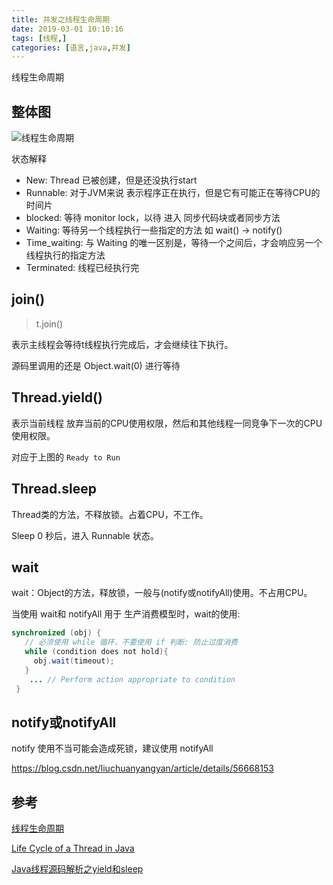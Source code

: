 ```yaml
---
title: 并发之线程生命周期
date: 2019-03-01 10:10:16
tags: [线程,]
categories: [语言,java,并发]
---
```


线程生命周期

<!--more-->

## 整体图

![线程生命周期](/images/并发之线程生命周期/Life_cycle_of_a_Thread_in_Java-20190810140158065.jpg)

状态解释

- New:        Thread 已被创建，但是还没执行start
- Runnable: 对于JVM来说 表示程序正在执行，但是它有可能正在等待CPU的时间片
- blocked:   等待 monitor lock，以待 进入 同步代码块或者同步方法
- Waiting:   等待另一个线程执行一些指定的方法 如 wait() -> notify() 
- Time_waiting: 与 Waiting 的唯一区别是，等待一个之间后，才会响应另一个线程执行的指定方法
- Terminated: 线程已经执行完

## join()

> t.join()

表示主线程会等待t线程执行完成后，才会继续往下执行。

源码里调用的还是 Object.wait(0) 进行等待

## Thread.yield()

表示当前线程 放弃当前的CPU使用权限，然后和其他线程一同竞争下一次的CPU使用权限。 

对应于上图的 `Ready to Run`

## Thread.sleep

Thread类的方法，不释放锁。占着CPU，不工作。

Sleep 0 秒后，进入 Runnable 状态。

## wait

wait：Object的方法，释放锁，一般与(notify或notifyAll)使用。不占用CPU。

当使用 wait和 notifyAll 用于 生产消费模型时，wait的使用:

```java
synchronized (obj) {
   // 必须使用 while 循环，不要使用 if 判断: 防止过度消费
   while (condition does not hold){
     obj.wait(timeout);
   }
    ... // Perform action appropriate to condition
 }
```

## notify或notifyAll

notify 使用不当可能会造成死锁，建议使用 notifyAll 

https://blog.csdn.net/liuchuanyangyan/article/details/56668153

## 参考

[线程生命周期](https://www.cnblogs.com/sunddenly/p/4106562.html)

[Life Cycle of a Thread in Java](https://www.baeldung.com/java-thread-lifecycle)

[Java线程源码解析之yield和sleep](https://www.jianshu.com/p/0964124ae822)


